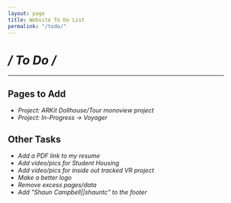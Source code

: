 ```yaml
---
layout: page
title: Website To Do List
permalink: "/todo/"
---  
```

# **/* To Do */**
----
## Pages to Add
+ _Project: ARKit Dollhouse/Tour monoview project_
+ _Project: In-Progress -> Voyager_

## Other Tasks
+ _Add a PDF link to my resume_
+ _Add video/pics for Student Housing_
+ _Add video/pics for inside out tracked VR project_
+ _Make a better logo_
+ _Remove excess pages/data_
+ _Add "Shaun Campbell||shauntc" to the footer_